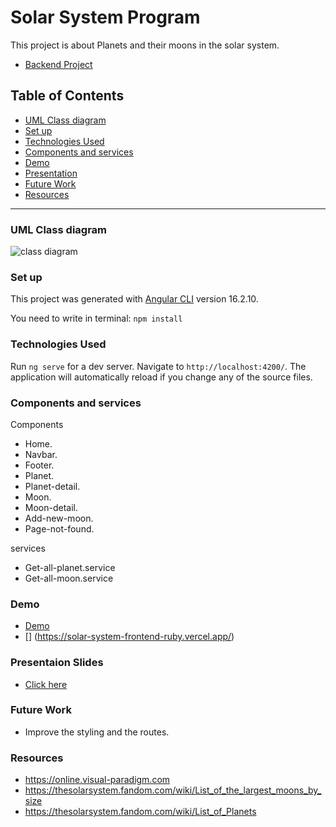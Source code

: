 # Solar System Program

This project is about Planets and their moons in the solar system.
- [Backend Project](https://github.com/Rojaon/solar-system-backend)

## Table of Contents
- [UML Class diagram](https://github.com/Rojaon/solar-system-frontend#uml-class-diagram)
- [Set up](https://github.com/Rojaon/solar-system-frontend#set-up)
- [Technologies Used](https://github.com/Rojaon/solar-system-frontend#technologies-used)
- [Components and services](https://github.com/Rojaon/solar-system-frontend#components-and-services)
- [Demo](https://github.com/Rojaon/solar-system-frontend#demo)
- [Presentation](https://github.com/Rojaon/solar-system-frontend#presentaion-slides)
- [Future Work](https://github.com/Rojaon/solar-system-frontend#future-work)
- [Resources](https://github.com/Rojaon/solar-system-frontend#resources)
------------------------------------------------------------------------------------------
### UML Class diagram
![class diagram](https://github.com/Rojaon/Solar-System.Midterm-Project/assets/109796364/331cb623-6be2-4dba-a890-fd724778ff1e)

### Set up
This project was generated with [Angular CLI](https://github.com/angular/angular-cli) version 16.2.10.

You need to write in terminal: `npm install`

### Technologies Used
Run `ng serve` for a dev server. Navigate to `http://localhost:4200/`. The application will automatically reload if you change any of the source files.

### Components and services

Components
- Home.
- Navbar.
- Footer.
- Planet.
- Planet-detail.
- Moon.
- Moon-detail.
- Add-new-moon.
- Page-not-found.

services
- Get-all-planet.service
- Get-all-moon.service

### Demo
- [Demo](https://drive.google.com/drive/folders/1GFO-X_yZ9I76KipzBl_U79cE5HZrgGon?usp=sharing)
- [] (https://solar-system-frontend-ruby.vercel.app/)
### Presentaion Slides
- [Click here](https://docs.google.com/presentation/d/12hUY_EvqZFUlNjxfFlmXMm3ohNhwGCG4zQOtxM2ypwk/edit?usp=sharing)
### Future Work
- Improve the styling and the routes.
### Resources
- https://online.visual-paradigm.com
- https://thesolarsystem.fandom.com/wiki/List_of_the_largest_moons_by_size
- https://thesolarsystem.fandom.com/wiki/List_of_Planets
